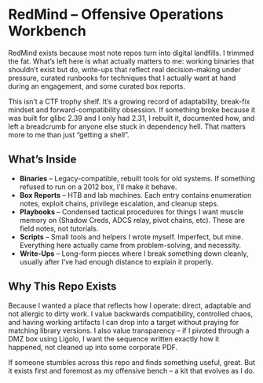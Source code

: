 # RedMind – Offensive Operations Workbench

RedMind exists because most note repos turn into digital landfills. I trimmed the fat. What’s left here is what actually matters to me: working binaries that shouldn’t exist but do, write-ups that reflect real decision-making under pressure, curated runbooks for techniques that I actually want at hand during an engagement, and some curated box reports.

This isn’t a CTF trophy shelf. It’s a growing record of adaptability, break-fix mindset and forward-compatibility obsession. If something broke because it was built for glibc 2.39 and I only had 2.31, I rebuilt it, documented how, and left a breadcrumb for anyone else stuck in dependency hell. That matters more to me than just “getting a shell”.

## What’s Inside
- **Binaries** – Legacy-compatible, rebuilt tools for old systems. If something refused to run on a 2012 box, I'll make it behave.
- **Box Reports** – HTB and lab machines. Each entry contains enumeration notes, exploit chains, privilege escalation, and cleanup steps.
- **Playbooks** – Condensed tactical procedures for things I want muscle memory on (Shadow Creds, ADCS relay, pivot chains, etc). These are field notes, not tutorials.
- **Scripts** – Small tools and helpers I wrote myself. Imperfect, but mine. Everything here actually came from problem-solving, and necessity.
- **Write-Ups** – Long-form pieces where I break something down cleanly, usually after I’ve had enough distance to explain it properly.

## Why This Repo Exists
Because I wanted a place that reflects how I operate: direct, adaptable and not allergic to dirty work. I value backwards compatibility, controlled chaos, and having working artifacts I can drop into a target without praying for matching library versions. I also value transparency – if I pivoted through a DMZ box using Ligolo, I want the sequence written exactly how it happened, not cleaned up into some corporate PDF.

If someone stumbles across this repo and finds something useful, great. But it exists first and foremost as my offensive bench – a kit that evolves as I do.

